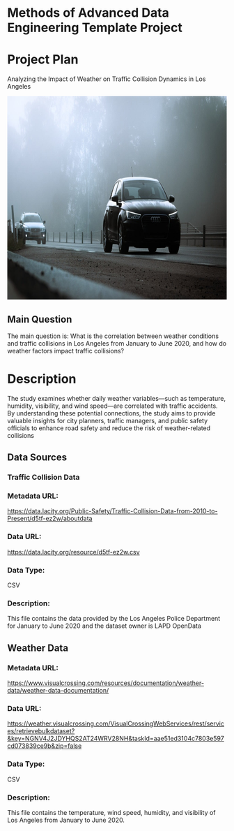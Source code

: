 # Methods of Advanced Data Engineering Template Project

# Project Plan
 Analyzing the Impact of Weather on Traffic Collision Dynamics in Los Angeles
 
<img src="project\project_img.jpg" width="800" height="466">

## Main Question
The main question is: What is the correlation between weather conditions and traffic collisions in Los Angeles from January to June 2020, and how do weather factors impact traffic collisions?

# Description
The study examines whether daily weather variables—such as temperature, humidity, visibility, and wind speed—are correlated with traffic accidents. By understanding these potential connections, the study aims to provide valuable insights for city planners, traffic managers, and public safety officials to enhance road safety and reduce the risk of weather-related collisions

## Data Sources
### Traffic Collision Data
### Metadata URL: 
https://data.lacity.org/Public-Safety/Traffic-Collision-Data-from-2010-to-Present/d5tf-ez2w/aboutdata
### Data URL: 
https://data.lacity.org/resource/d5tf-ez2w.csv
### Data Type: 
CSV
### Description: 
This file contains the data provided by the Los Angeles Police Department for January to June 2020 and the dataset owner is LAPD OpenData

## Weather Data 
### Metadata URL: 
https://www.visualcrossing.com/resources/documentation/weather-data/weather-data-documentation/
### Data URL: 
https://weather.visualcrossing.com/VisualCrossingWebServices/rest/services/retrievebulkdataset?&key=NGNV4J2JDYHQS2AT24WRV28NH&taskId=aae51ed3104c7803e597cd073839ce9b&zip=false
### Data Type: 
CSV
### Description: 
This file contains the temperature, wind speed, humidity, and visibility of Los Angeles from January to June 2020.
